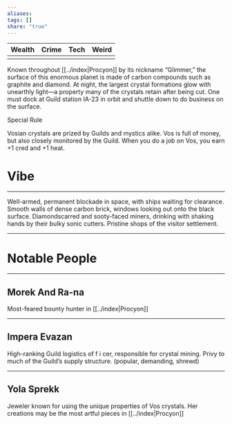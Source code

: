 ```yaml
---
aliases: 
tags: []
share: "true"
---
```

| **Wealth** | **Crime** | **Tech** | **Weird** |
| ---- | ---- | ---- | ---- |
|  |  |  |  |

Known throughout [[../index|Procyon]] by its nickname “Glimmer,” the surface of this enormous planet is made of carbon compounds such as graphite and diamond. At night, the largest crystal formations glow with unearthly light—a property many of the crystals retain after being cut. One must dock at Guild station IA-23 in orbit and shuttle down to do business on the surface.

Special Rule

Vosian crystals are prized by Guilds and mystics alike. Vos is full of money, but also closely monitored by the Guild. When you do a job on Vos, you earn +1 cred and +1 heat.

# Vibe

---

Well-armed, permanent blockade in space, with ships waiting for clearance. Smooth walls of dense carbon brick, windows looking out onto the black surface. Diamondscarred and sooty-faced miners, drinking with shaking hands by their bulky sonic cutters. Pristine shops of the visitor settlement.

---

# Notable People

---

## Morek And Ra-na

Most-feared bounty hunter in [[../index|Procyon]]

---

## Impera Evazan

High-ranking Guild logistics of f i cer, responsible for crystal mining. Privy to much of the Guild’s supply structure. (popular, demanding, shrewd)

---

## Yola Sprekk

Jeweler known for using the unique properties of Vos crystals. Her creations may be the most artful pieces in [[../index|Procyon]]
